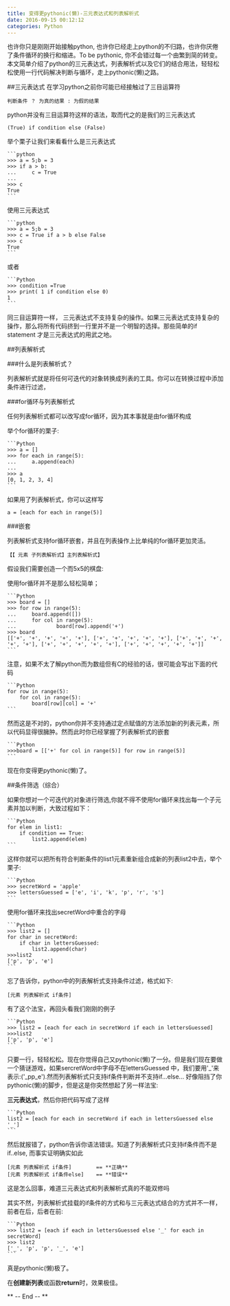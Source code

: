 ```yaml
---
title: 变得更pythonic(懒)-三元表达式和列表解析式
date: 2016-09-15 00:12:12
categories: Python
---
```

	
也许你只是刚刚开始接触python, 也许你已经走上python的不归路，也许你厌倦了条件循环的换行和缩进。To be pythonic, 你不会错过每一个由繁到简的转变。本文简单介绍了python的三元表达式，列表解析式以及它们的结合用法，轻轻松松使用一行代码解决判断与循环，走上pythonic(懒)之路。

<!--More-->


##三元表达式
在学习python之前你可能已经接触过了三目运算符
		
	判断条件 ？ 为真的结果 : 为假的结果
	
python并没有三目运算符这样的语法，取而代之的是我们的三元表达式

	(True) if condition else (False)

举个栗子让我们来看看什么是三元表达式

	```python
	>>> a = 5;b = 3
	>>> if a > b:
	...     c = True
	... 
	>>> c
	True
    ```
    
使用三元表达式

	```python
	>>> a = 5;b = 3
	>>> c = True if a > b else False
	>>> c
	True
    ```
或者 

	```Python
	>>> condition =True
	>>> print( 1 if condition else 0)
	1
	```
同三目运算符一样， 三元表达式不支持复杂的操作。如果三元表达式支持复杂的操作，那么将所有代码挤到一行里并不是一个明智的选择。那些简单的if statement 才是三元表达式的用武之地。
	
	
##列表解析式

###什么是列表解析式？

列表解析式就是将任何可迭代的对象转换成列表的工具。你可以在转换过程中添加条件进行过滤，

###for循环与列表解析式

任何列表解析式都可以改写成for循环，因为其本事就是由for循环构成

举个for循环的栗子:

	```Python
	>>> a = []
	>>> for each in range(5):
	...     a.append(each)
	... 
	>>> a
	[0, 1, 2, 3, 4]
	```
如果用了列表解析式，你可以这样写

	a = [each for each in range(5)]
	
###嵌套

列表解析式支持for循环嵌套，并且在列表操作上比单纯的for循环更加灵活。

	【【 元素 子列表解析式】主列表解析式】



假设我们需要创造一个而5x5的棋盘:


使用for循环并不是那么轻松简单；

	```Python
	>>> board = []
	>>> for row in range(5):
	...     board.append([])
	...     for col in range(5):
	...             board[row].append('+')
	>>> board
	[['+', '+', '+', '+', '+'], ['+', '+', '+', '+', '+'], ['+', '+', '+', '+', '+'], ['+', '+', '+', '+', '+'], ['+', '+', '+', '+', '+']]
	```
注意，如果不太了解python而为数组但有C的经验的话，很可能会写出下面的代码

	```Python
	for row in range(5):
		for col in range(5):
			board[row][col] = '+'
	```		
然而这是不对的，python你并不支持通过定点赋值的方法添加新的列表元素，所以代码显得很臃肿。然而此时你已经掌握了列表解析式的嵌套

	```Python
	>>>board = [['+' for col in range(5)] for row in range(5)]
	```
现在你变得更pythonic(懒)了。


##条件筛选（综合）


如果你想对一个可迭代的对象进行筛选,你就不得不使用for循环来找出每一个子元素并加以判断，大致过程如下：
	
	```Python
	for elem in list1:
		if condition == True:
			list2.append(elem)
	```		
这样你就可以把所有符合判断条件的list1元素重新组合成新的列表list2中去，举个栗子:

	```Python
	>>> secretWord = 'apple' 
	>>> lettersGuessed = ['e', 'i', 'k', 'p', 'r', 's']
	```
使用for循环来找出secretWord中重合的字母

	```Python
	>>> list2 = []
	for char in secretWord:
		if char in lettersGuessed:
			list2.append(char)
	>>>list2
	['p', 'p', 'e']
	```

忘了告诉你，python中的列表解析式支持条件过滤，格式如下:

	[元素 列表解析式 if条件]
	
有了这个法宝，再回头看我们刚刚的例子

	```Python
	>>> list2 = [each for each in secretWord if each in lettersGuessed]
	>>>list2
	['p', 'p', 'e']
	```

只要一行，轻轻松松。现在你觉得自己又pythonic(懒)了一分。但是我们现在要做一个猜谜游戏，如果sercretWord中字母不在lettersGuessed 中，我们要用'\_'来表示:('\_pp_e').然而列表解析式只支持if条件判断并不支持if...else... 好像阻挡了你pythonic(懒)的脚步，但是这是你突然想起了另一样法宝:

**三元表达式**，然后你把代码写成了这样

	```Python
	list2 = [each for each in secretWord if each in lettersGuessed else '_']
	```
	
然后就报错了，python告诉你语法错误。知道了列表解析式只支持if条件而不是if..else, 而事实证明确实如此

	[元素 列表解析式 if条件]        == **正确**
	[元素 列表解析式 if条件else]    == **错误**
	
这是怎么回事，难道三元表达式和列表解析式真的不能双修吗

其实不然，列表解析式挂载的if条件的方式和与三元表达式结合的方式并不一样，前者在后，后者在前:

	```Python
	>>> list2 = [each if each in lettersGuessed else '_' for each in secretWord]
	>>> list2
	['_', 'p', 'p', '_', 'e']
	```




真是pythonic(懒)极了。

在**创建新列表**或函数**return**时，效果极佳。

** -- End -- **
	
